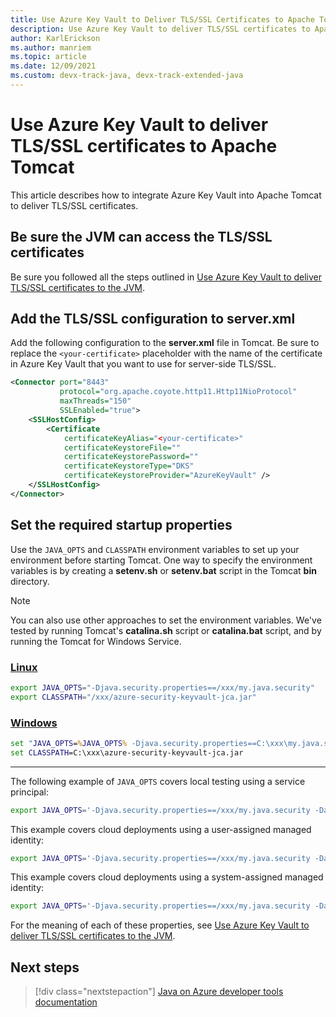 ```yaml
---
title: Use Azure Key Vault to Deliver TLS/SSL Certificates to Apache Tomcat
description: Use Azure Key Vault to deliver TLS/SSL certificates to Apache Tomcat
author: KarlErickson
ms.author: manriem
ms.topic: article
ms.date: 12/09/2021
ms.custom: devx-track-java, devx-track-extended-java
---
```


# Use Azure Key Vault to deliver TLS/SSL certificates to Apache Tomcat

This article describes how to integrate Azure Key Vault into Apache Tomcat to deliver TLS/SSL certificates.

## Be sure the JVM can access the TLS/SSL certificates

Be sure you followed all the steps outlined in [Use Azure Key Vault to deliver TLS/SSL certificates to the JVM](java-azure-keyvault-ssl-integration-jvm.md).

## Add the TLS/SSL configuration to server.xml

Add the following configuration to the **server.xml** file in Tomcat. Be sure to replace the `<your-certificate>` placeholder with the name of the certificate in Azure Key Vault that you want to use for server-side TLS/SSL.

```xml
<Connector port="8443"
           protocol="org.apache.coyote.http11.Http11NioProtocol"
           maxThreads="150"
           SSLEnabled="true">
    <SSLHostConfig>
        <Certificate
            certificateKeyAlias="<your-certificate>"
            certificateKeystoreFile=""
            certificateKeystorePassword=""
            certificateKeystoreType="DKS"
            certificateKeystoreProvider="AzureKeyVault" />
    </SSLHostConfig>
</Connector>
```

## Set the required startup properties

Use the `JAVA_OPTS` and `CLASSPATH` environment variables to set up your environment before starting Tomcat. One way to specify the environment variables is by creating a **setenv.sh** or **setenv.bat** script in the Tomcat **bin** directory.

> [!NOTE]
> You can also use other approaches to set the environment variables. We've tested by running Tomcat's **catalina.sh** script or **catalina.bat** script, and by running the Tomcat for Windows Service.

### [Linux](#tab/linux)

```bash
export JAVA_OPTS="-Djava.security.properties==/xxx/my.java.security"
export CLASSPATH="/xxx/azure-security-keyvault-jca.jar"
```

### [Windows](#tab/windows)

```cmd
set "JAVA_OPTS=%JAVA_OPTS% -Djava.security.properties==C:\xxx\my.java.security"
set CLASSPATH=C:\xxx\azure-security-keyvault-jca.jar
```

---

The following example of `JAVA_OPTS` covers local testing using a service principal:

```bash
export JAVA_OPTS='-Djava.security.properties==/xxx/my.java.security -Dazure.keyvault.uri=xxx -Dazure.keyvault.client-id=xxx -Dazure.keyvault.client-secret=xxx -Dazure.keyvault.tenant-id=xxx'
```

This example covers cloud deployments using a user-assigned managed identity:

```bash
export JAVA_OPTS='-Djava.security.properties==/xxx/my.java.security -Dazure.keyvault.uri=xxx -Dazure.keyvault.managed-identity=<your-managed-identity>'
```

This example covers cloud deployments using a system-assigned managed identity:

```bash
export JAVA_OPTS='-Djava.security.properties==/xxx/my.java.security -Dazure.keyvault.uri=xxx'
```

For the meaning of each of these properties, see [Use Azure Key Vault to deliver TLS/SSL certificates to the JVM](./java-azure-keyvault-ssl-integration-jvm.md#how-to-run-your-application).

## Next steps

> [!div class="nextstepaction"]
> [Java on Azure developer tools documentation](index.yml)

